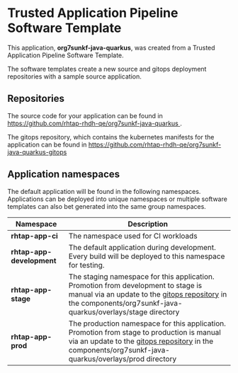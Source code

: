# Trusted Application Pipeline Software Template

This application, **org7sunkf-java-quarkus**, was created from a Trusted Application Pipeline Software Template.

The software templates create a new source and gitops deployment repositories with a sample source application. 

## Repositories

The source code for your application can be found in [https://github.com/rhtap-rhdh-qe/org7sunkf-java-quarkus ](https://github.com/rhtap-rhdh-qe/org7sunkf-java-quarkus ).
 
The gitops repository, which contains the kubernetes manifests for the application can be found in 
[https://github.com/rhtap-rhdh-qe/org7sunkf-java-quarkus-gitops ](https://github.com/rhtap-rhdh-qe/org7sunkf-java-quarkus-gitops ) 

## Application namespaces 

The default application will be found in the following namespaces. Applications can be deployed into unique namespaces or multiple software templates can also bet generated into the same group namespaces.  

|  Namespace   |  Description   |  
| -------- | -------- |
| **rhtap-app-ci** | The namespace used for CI workloads |
| **rhtap-app-development** | The default application during development. Every build will be deployed to this namespace for testing. |
| **rhtap-app-stage** | The staging namespace for this application. Promotion from development to stage is manual via an update to the [gitops repository](https://github.com/rhtap-rhdh-qe/org7sunkf-java-quarkus-gitops ) in the components/org7sunkf-java-quarkus/overlays/stage directory |
| **rhtap-app-prod** | The production namespace for this application. Promotion from stage to production is manual via an update to the [gitops repository](https://github.com/rhtap-rhdh-qe/org7sunkf-java-quarkus-gitops ) in the components/org7sunkf-java-quarkus/overlays/prod directory |